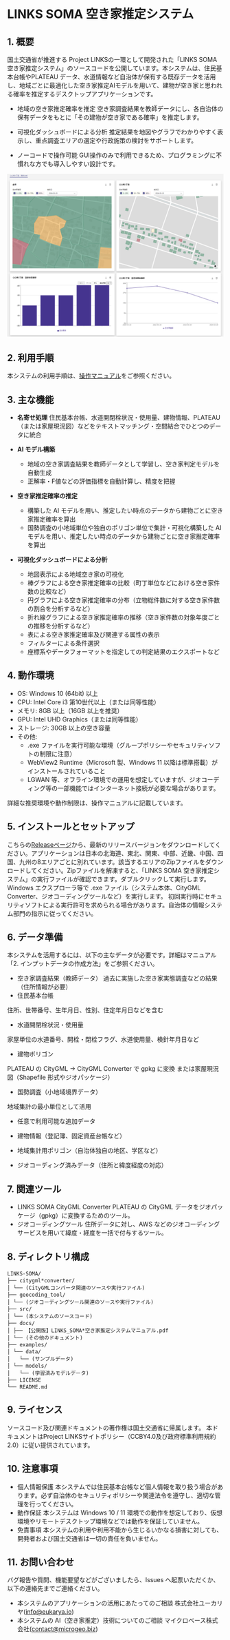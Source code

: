 # LINKS SOMA 空き家推定システム

## 1. 概要

国土交通省が推進する Project LINKSの一環として開発された「LINKS SOMA 空き家推定システム」のソースコードを公開しています。本システムは、住民基本台帳やPLATEAU データ、水道情報など自治体が保有する既存データを活用し、地域ごとに最適化した空き家推定AIモデルを用いて、建物が空き家と思われる確率を推定するデスクトップアプリケーションです。

- 地域の空き家推定確率を推定
  空き家調査結果を教師データにし、各自治体の保有データをもとに「その建物が空き家である確率」を推定します。

- 可視化ダッシュボードによる分析
  推定結果を地図やグラフでわかりやすく表示し、重点調査エリアの選定や行政施策の検討をサポートします。

- ノーコードで操作可能
  GUI操作のみで利用できるため、プログラミングに不慣れな方でも導入しやすい設計です。

![key visual](./docs/images/key_visual.png)

## 2. 利用手順

本システムの利用手順は、[操作マニュアル](./docs/usage.pdf)をご参照ください。

## 3. 主な機能

- **名寄せ処理**
  住民基本台帳、水道開閉栓状況・使用量、建物情報、PLATEAU（または家屋現況図）などをテキストマッチング・空間結合でひとつのデータに統合

- **AI モデル構築**

  - 地域の空き家調査結果を教師データとして学習し、空き家判定モデルを自動生成
  - 正解率・F値などの評価指標を自動計算し、精度を把握

- **空き家推定確率の推定**

  - 構築した AI モデルを用い、推定したい時点のデータから建物ごとに空き家推定確率を算出
  - 国勢調査の小地域単位や独自のポリゴン単位で集計・可視化構築した AI モデルを用い、推定したい時点のデータから建物ごとに空き家推定確率を算出

- **可視化ダッシュボードによる分析**
  - 地図表示による地域空き家の可視化
  - 棒グラフによる空き家推定確率の比較（町丁単位などにおける空き家件数の比較など）
  - 円グラフによる空き家推定確率の分布（立物総件数に対する空き家件数の割合を分析するなど）
  - 折れ線グラフによる空き家推定確率の推移（空き家件数の対象年度ごとの推移を分析するなど）
  - 表による空き家推定確率及び関連する属性の表示
  - フィルターによる条件選択
  - 座標系やデータフォーマットを指定しての判定結果のエクスポートなど

## 4. 動作環境

- OS: Windows 10 (64bit) 以上
- CPU: Intel Core i3 第10世代以上（または同等性能）
- メモリ: 8GB 以上（16GB 以上を推奨）
- GPU: Intel UHD Graphics（または同等性能）
- ストレージ: 30GB 以上の空き容量
- その他:
  - .exe ファイルを実行可能な環境（グループポリシーやセキュリティソフトの制限に注意）
  - WebView2 Runtime（Microsoft 製、Windows 11 以降は標準搭載）がインストールされていること
  - LGWAN 等、オフライン環境での運用を想定していますが、ジオコーディング等の一部機能ではインターネット接続が必要な場合があります。

詳細な推奨環境や動作制限は、操作マニュアルに記載しています。

## 5. インストールとセットアップ

こちらの[Releaseページ](https://github.com/Project-LINKS-mlitoss/LINKS-SOMA/releases)から、最新のリリースバージョンをダウンロードしてください。アプリケーションは日本の北海道、東北、関東、中部、近畿、中国、四国、九州の8エリアごとに別れています。該当するエリアのZipファイルをダウンロードしてください。Zipファイルを解凍すると、「LINKS SOMA 空き家推定システム」の実行ファイルが確認できます。ダブルクリックして実行します。
Windows エクスプローラ等で .exe ファイル（システム本体、CityGML Converter、ジオコーディングツールなど）を実行します。
初回実行時にセキュリティソフトによる実行許可を求められる場合があります。自治体の情報システム部門の指示に従ってください。

## 6. データ準備

本システムを活用するには、以下の主なデータが必要です。詳細はマニュアル「2. インプットデータの作成方法」をご参照ください。

- 空き家調査結果（教師データ）
  過去に実施した空き家実態調査などの結果（住所情報が必要）
- 住民基本台帳

住所、世帯番号、生年月日、性別、住定年月日などを含む

- 水道開閉栓状況・使用量

家屋単位の水道番号、開栓・閉栓フラグ、水道使用量、検針年月日など

- 建物ポリゴン

PLATEAU の CityGML → CityGML Converter で gpkg に変換
または家屋現況図（Shapefile 形式やジオパッケージ）

- 国勢調査（小地域境界データ）

地域集計の最小単位として活用

- 任意で利用可能な追加データ

- 建物情報（登記簿、固定資産台帳など）
- 地域集計用ポリゴン（自治体独自の地区、学区など）
- ジオコーディング済みデータ（住所と緯度経度の対応）


## 7. 関連ツール

- LINKS SOMA CityGML Converter
  PLATEAU の CityGML データをジオパッケージ（gpkg）に変換するためのツール。
- ジオコーディングツール
  住所データに対し、AWS などのジオコーディングサービスを用いて緯度・経度を一括で付与するツール。

## 8. ディレクトリ構成

```
LINKS-SOMA/
├── citygml*converter/
│ └── (CityGMLコンバータ関連のソースや実行ファイル)
├── geocoding_tool/
│ └── (ジオコーディングツール関連のソースや実行ファイル)
├── src/
│ └── (本システムのソースコード)
├── docs/
│ ├── 【公開版】LINKS_SOMA*空き家推定システムマニュアル.pdf
│ └── (その他のドキュメント)
├── examples/
│ └── data/
│   └── (サンプルデータ)
│ └── models/
│   └── (学習済みモデルデータ)
├── LICENSE
└── README.md
```

## 9. ライセンス

ソースコード及び関連ドキュメントの著作権は国土交通省に帰属します。
本ドキュメントはProject LINKSサイトポリシー（CCBY4.0及び政府標準利用規約2.0）に従い提供されています。

## 10. 注意事項

- 個人情報保護
  本システムでは住民基本台帳など個人情報を取り扱う場合があります。必ず自治体のセキュリティポリシーや関連法令を遵守し、適切な管理を行ってください。
- 動作保証
  本システムは Windows 10 / 11 環境での動作を想定しており、仮想環境やリモートデスクトップ環境などでは動作を保証していません。
- 免責事項
  本システムの利用や利用不能から生じるいかなる損害に対しても、開発者および国土交通省は一切の責任を負いません。

## 11. お問い合わせ

バグ報告や質問、機能要望などがございましたら、Issues へ起票いただくか、以下の連絡先までご連絡ください。

* 本システムのアプリケーションの活用にあたってのご相談
  株式会社ユーカリヤ(info@eukarya.io)
* 本システムの AI（空き家推定）技術についてのご相談
  マイクロベース株式会社(contact@microgeo.biz)
